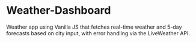 # Weather-Dashboard
Weather app using Vanilla JS that fetches real-time weather and 5-day forecasts based on city input, with error handling via the LiveWeather API.

